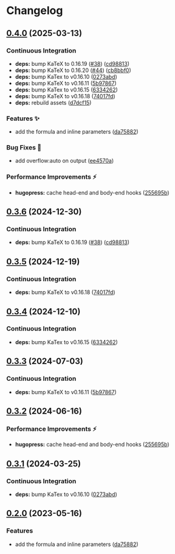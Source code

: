 # Changelog

## [0.4.0](https://github.com/thierry-tct/katex/compare/v0.3.6...v0.4.0) (2025-03-13)


### Continuous Integration

* **deps:** bump KaTeX to 0.16.19 ([#38](https://github.com/thierry-tct/katex/issues/38)) ([cd98813](https://github.com/thierry-tct/katex/commit/cd988137103f15e7bc5357bef00ea666ea15556f))
* **deps:** bump KaTeX to 0.16.20 ([#44](https://github.com/thierry-tct/katex/issues/44)) ([cb8bbf0](https://github.com/thierry-tct/katex/commit/cb8bbf087f81267429bd5e1baa7bba707a19d019))
* **deps:** bump KaTex to v0.16.10 ([0273abd](https://github.com/thierry-tct/katex/commit/0273abd257973b7e527f2dce2fbacb90f890eca9))
* **deps:** bump KaTeX to v0.16.11 ([5b97867](https://github.com/thierry-tct/katex/commit/5b97867a4ecea1de390083a2fd804533a365e4a5))
* **deps:** bump KaTex to v0.16.15 ([6334262](https://github.com/thierry-tct/katex/commit/63342620d23a0294025ec8cd7b75252c27675578))
* **deps:** bump KaTeX to v0.16.18 ([74017fd](https://github.com/thierry-tct/katex/commit/74017fdbc2c48d48fb911543dd8066f9236c2c2e))
* **deps:** rebuild assets ([d7dcf15](https://github.com/thierry-tct/katex/commit/d7dcf1556f0783a14ba99e89563a8d2c81841f79))


### Features ✨

* add the formula and inline parameters ([da75882](https://github.com/thierry-tct/katex/commit/da75882c3228290bee4e9e8d1071c7a3531a5a70))


### Bug Fixes 🐞

* add overflow:auto on output ([ee4570a](https://github.com/thierry-tct/katex/commit/ee4570a431c45215d64d001ceebd431f14b29471))


### Performance Improvements ⚡️

* **hugopress:** cache head-end and body-end hooks ([255695b](https://github.com/thierry-tct/katex/commit/255695b84242597846b062b05b2fa2d4ae47177b))

## [0.3.6](https://github.com/hugomods/katex/compare/v0.3.5...v0.3.6) (2024-12-30)


### Continuous Integration

* **deps:** bump KaTeX to 0.16.19 ([#38](https://github.com/hugomods/katex/issues/38)) ([cd98813](https://github.com/hugomods/katex/commit/cd988137103f15e7bc5357bef00ea666ea15556f))

## [0.3.5](https://github.com/hugomods/katex/compare/v0.3.4...v0.3.5) (2024-12-19)


### Continuous Integration

* **deps:** bump KaTeX to v0.16.18 ([74017fd](https://github.com/hugomods/katex/commit/74017fdbc2c48d48fb911543dd8066f9236c2c2e))

## [0.3.4](https://github.com/hugomods/katex/compare/v0.3.3...v0.3.4) (2024-12-10)


### Continuous Integration

* **deps:** bump KaTex to v0.16.15 ([6334262](https://github.com/hugomods/katex/commit/63342620d23a0294025ec8cd7b75252c27675578))

## [0.3.3](https://github.com/hugomods/katex/compare/v0.3.2...v0.3.3) (2024-07-03)


### Continuous Integration

* **deps:** bump KaTeX to v0.16.11 ([5b97867](https://github.com/hugomods/katex/commit/5b97867a4ecea1de390083a2fd804533a365e4a5))

## [0.3.2](https://github.com/hugomods/katex/compare/v0.3.1...v0.3.2) (2024-06-16)


### Performance Improvements ⚡️

* **hugopress:** cache head-end and body-end hooks ([255695b](https://github.com/hugomods/katex/commit/255695b84242597846b062b05b2fa2d4ae47177b))

## [0.3.1](https://github.com/hugomods/katex/compare/v0.3.0...v0.3.1) (2024-03-25)


### Continuous Integration

* **deps:** bump KaTex to v0.16.10 ([0273abd](https://github.com/hugomods/katex/commit/0273abd257973b7e527f2dce2fbacb90f890eca9))

## [0.2.0](https://github.com/hugomods/katex/compare/v0.1.5...v0.2.0) (2023-05-16)


### Features

* add the formula and inline parameters ([da75882](https://github.com/hugomods/katex/commit/da75882c3228290bee4e9e8d1071c7a3531a5a70))
